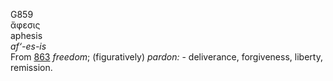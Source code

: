 <body>
  <p>G859<br>  ἄφεσις  <br> aphesis  <br><i>af‘-es-is </i><br>From <a href="g0863.htm">863</a>  <i>freedom</i>; (figuratively) <i>pardon:</i> - deliverance, forgiveness, liberty, remission.<br></p>
 </body>